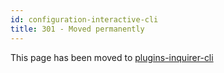 ```yaml
---
id: configuration-interactive-cli
title: 301 - Moved permanently
---
```

This page has been moved to [plugins-inquirer-cli](plugins-inquirer-cli)
